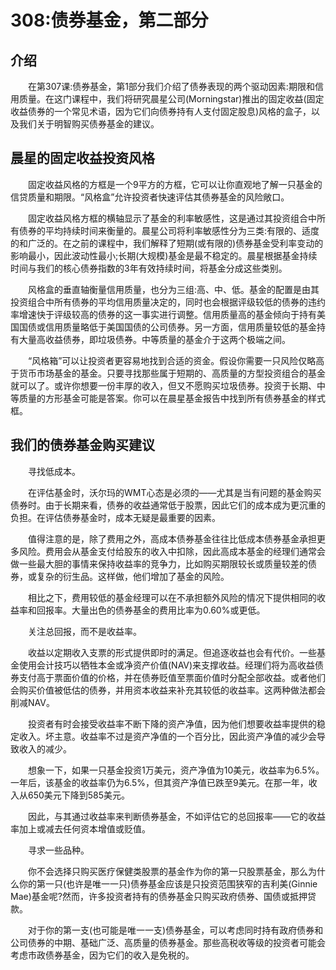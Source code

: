 # 308:债券基金，第二部分
## 介绍

　　在第307课:债券基金，第1部分我们介绍了债券表现的两个驱动因素:期限和信用质量。在这门课程中，我们将研究晨星公司(Morningstar)推出的固定收益(固定收益债券的一个常见术语，因为它们向债券持有人支付固定股息)风格的盒子，以及我们关于明智购买债券基金的建议。

## 晨星的固定收益投资风格

　　固定收益风格的方框是一个9平方的方框，它可以让你直观地了解一只基金的信贷质量和期限。“风格盒”允许投资者快速评估其债券基金的风险敞口。

　　固定收益风格方框的横轴显示了基金的利率敏感性，这是通过其投资组合中所有债券的平均持续时间来衡量的。晨星公司将利率敏感性分为三类:有限的、适度的和广泛的。在之前的课程中，我们解释了短期(或有限的)债券基金受利率变动的影响最小，因此波动性最小;长期(大规模)基金是最不稳定的。晨星根据基金持续时间与我们的核心债券指数的3年有效持续时间，将基金分成这些类别。

　　风格盒的垂直轴衡量信用质量，也分为三组:高、中、低。基金的配置是由其投资组合中所有债券的平均信用质量决定的，同时也会根据评级较低的债券的违约率增速快于评级较高的债券的这一事实进行调整。信用质量高的基金倾向于持有美国国债或信用质量略低于美国国债的公司债券。另一方面，信用质量较低的基金持有大量高收益债券，即垃圾债券。中等质量的基金介于这两个极端之间。

　　“风格箱”可以让投资者更容易地找到合适的资金。假设你需要一只风险仅略高于货币市场基金的基金。只要寻找那些属于短期的、高质量的方型投资组合的基金就可以了。或许你想要一份丰厚的收入，但又不愿购买垃圾债券。投资于长期、中等质量的方形基金可能是答案。你可以在晨星基金报告中找到所有债券基金的样式框。

## 我们的债券基金购买建议

　　寻找低成本。

　　在评估基金时，沃尔玛的WMT心态是必须的——尤其是当有问题的基金购买债券时。由于长期来看，债券的收益通常低于股票，因此它们的成本成为更沉重的负担。在评估债券基金时，成本无疑是最重要的因素。

　　值得注意的是，除了费用之外，高成本债券基金往往比低成本债券基金承担更多风险。费用会从基金支付给股东的收入中扣除，因此高成本基金的经理们通常会做一些最大胆的事情来保持收益率的竞争力，比如购买期限较长或质量较差的债券，或复杂的衍生品。这样做，他们增加了基金的风险。

　　相比之下，费用较低的基金经理可以在不承担额外风险的情况下提供相同的收益率和回报率。大量出色的债券基金的费用比率为0.60%或更低。

　　关注总回报，而不是收益率。

　　收益以定期收入支票的形式提供即时的满足。但追逐收益也会有代价。一些基金使用会计技巧以牺牲本金或净资产价值(NAV)来支撑收益。经理们将为高收益债券支付高于票面价值的价格，并在债券贬值至票面价值时分配全部收益。或者他们会购买价值被低估的债券，并用资本收益来补充其较低的收益率。这两种做法都会削减NAV。

　　投资者有时会接受收益率不断下降的资产净值，因为他们想要收益率提供的稳定收入。坏主意。收益率不过是资产净值的一个百分比，因此资产净值的减少会导致收入的减少。

　　想象一下，如果一只基金投资1万美元，资产净值为10美元，收益率为6.5%。一年后，该基金的收益率仍为6.5%，但其资产净值已跌至9美元。在那一年，收入从650美元下降到585美元。

　　因此，与其通过收益率来判断债券基金，不如评估它的总回报率——它的收益率加上或减去任何资本增值或贬值。

　　寻求一些品种。

　　你不会选择只购买医疗保健类股票的基金作为你的第一只股票基金，那么为什么你的第一只(也许是唯一一只)债券基金应该是只投资范围狭窄的吉利美(Ginnie Mae)基金呢?然而，许多投资者持有的债券基金只购买政府债券、国债或抵押贷款。

　　对于你的第一支(也可能是唯一一支)债券基金，可以考虑同时持有政府债券和公司债券的中期、基础广泛、高质量的债券基金。那些高税收等级的投资者可能会考虑市政债券基金，因为它们的收入是免税的。
